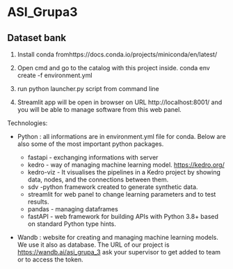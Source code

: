# ASI_Grupa3
## Dataset bank

1. Install conda fromhttps://docs.conda.io/projects/miniconda/en/latest/

2. Open cmd and go to the catalog with this project inside.
conda env create -f environment.yml

3. run python launcher.py script from command line

4. Streamlit app will be open in browser on URL http://localhost:8001/ and you will be able to manage software from this web panel.




Technologies:
- Python : all informations are in environment.yml file for conda. Below are also some of the most important python packages.
	- fastapi - exchanging informations with server
	- kedro - way of managing machine learning model. https://kedro.org/
	- kedro-viz - It visualises the pipelines in a Kedro project by showing data, nodes, and the connections between them.
	- sdv -python framework created to generate synthetic data.
	- streamlit for web panel to change learning parameters and to test results.
	- pandas - managing dataframes
	- fastAPI - web framework for building APIs with Python 3.8+ based on standard Python type hints.

- Wandb : website for creating and managing machine learning models. We use it also as database. The URL of our project is https://wandb.ai/asi_grupa_3
	  ask your supervisor to get added to team or to access the token.
 